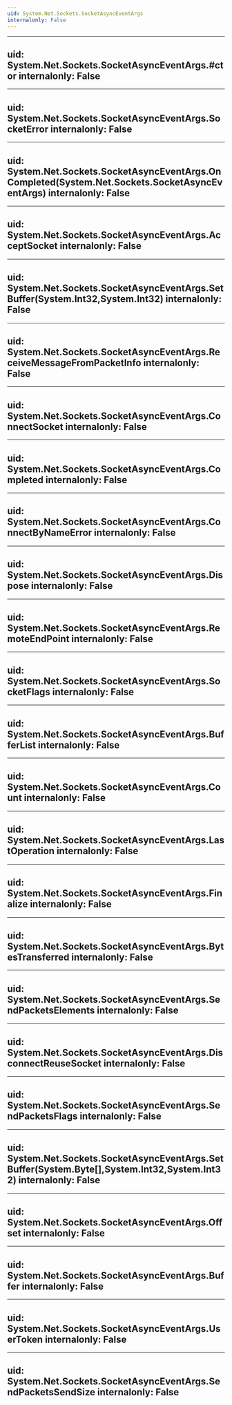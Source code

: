 ```yaml
---
uid: System.Net.Sockets.SocketAsyncEventArgs
internalonly: False
---
```


---
uid: System.Net.Sockets.SocketAsyncEventArgs.#ctor
internalonly: False
---

---
uid: System.Net.Sockets.SocketAsyncEventArgs.SocketError
internalonly: False
---

---
uid: System.Net.Sockets.SocketAsyncEventArgs.OnCompleted(System.Net.Sockets.SocketAsyncEventArgs)
internalonly: False
---

---
uid: System.Net.Sockets.SocketAsyncEventArgs.AcceptSocket
internalonly: False
---

---
uid: System.Net.Sockets.SocketAsyncEventArgs.SetBuffer(System.Int32,System.Int32)
internalonly: False
---

---
uid: System.Net.Sockets.SocketAsyncEventArgs.ReceiveMessageFromPacketInfo
internalonly: False
---

---
uid: System.Net.Sockets.SocketAsyncEventArgs.ConnectSocket
internalonly: False
---

---
uid: System.Net.Sockets.SocketAsyncEventArgs.Completed
internalonly: False
---

---
uid: System.Net.Sockets.SocketAsyncEventArgs.ConnectByNameError
internalonly: False
---

---
uid: System.Net.Sockets.SocketAsyncEventArgs.Dispose
internalonly: False
---

---
uid: System.Net.Sockets.SocketAsyncEventArgs.RemoteEndPoint
internalonly: False
---

---
uid: System.Net.Sockets.SocketAsyncEventArgs.SocketFlags
internalonly: False
---

---
uid: System.Net.Sockets.SocketAsyncEventArgs.BufferList
internalonly: False
---

---
uid: System.Net.Sockets.SocketAsyncEventArgs.Count
internalonly: False
---

---
uid: System.Net.Sockets.SocketAsyncEventArgs.LastOperation
internalonly: False
---

---
uid: System.Net.Sockets.SocketAsyncEventArgs.Finalize
internalonly: False
---

---
uid: System.Net.Sockets.SocketAsyncEventArgs.BytesTransferred
internalonly: False
---

---
uid: System.Net.Sockets.SocketAsyncEventArgs.SendPacketsElements
internalonly: False
---

---
uid: System.Net.Sockets.SocketAsyncEventArgs.DisconnectReuseSocket
internalonly: False
---

---
uid: System.Net.Sockets.SocketAsyncEventArgs.SendPacketsFlags
internalonly: False
---

---
uid: System.Net.Sockets.SocketAsyncEventArgs.SetBuffer(System.Byte[],System.Int32,System.Int32)
internalonly: False
---

---
uid: System.Net.Sockets.SocketAsyncEventArgs.Offset
internalonly: False
---

---
uid: System.Net.Sockets.SocketAsyncEventArgs.Buffer
internalonly: False
---

---
uid: System.Net.Sockets.SocketAsyncEventArgs.UserToken
internalonly: False
---

---
uid: System.Net.Sockets.SocketAsyncEventArgs.SendPacketsSendSize
internalonly: False
---
